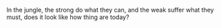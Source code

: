 ---
---

In the jungle, the strong do what they can, and the weak suffer what they must, does it look like how thing are today? 
